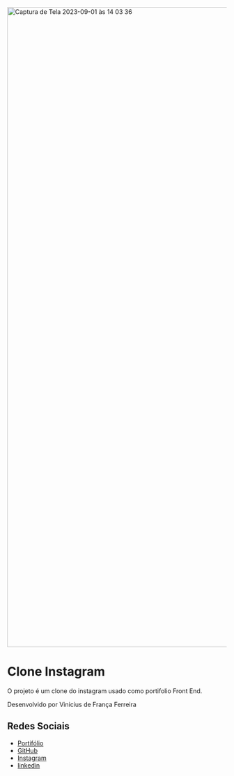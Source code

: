 <img width="1470" alt="Captura de Tela 2023-09-01 às 14 03 36" src="https://github.com/viniciusferreira01/Clone-Instagram/assets/62123390/c5b7aff5-97fc-4cef-a5a6-b79089173b67">

# Clone Instagram

O projeto é um clone do instagram usado como portifolio Front End.



Desenvolvido por Vinicius de França Ferreira
## Redes Sociais

 - [Portifólio](https://viniciusferreiradev.com/)
 - [GitHub](https://github.com/viniciusferreira01)
 - [Instagram](https://www.instagram.com/viniferreiradev/)
  - [linkedin](https://www.linkedin.com/in/vinicius-ferreira-0257b0198/)


